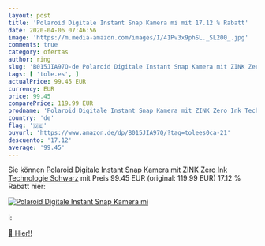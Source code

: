 ```yaml
---
layout: post
title: 'Polaroid Digitale Instant Snap Kamera mi mit 17.12 % Rabatt'
date: 2020-04-06 07:46:56
image: 'https://m.media-amazon.com/images/I/41Pv3x9phSL._SL200_.jpg'
comments: true
category: ofertas
author: ring
slug: 'B015JIA97Q-de Polaroid Digitale Instant Snap Kamera mit ZINK Zero Ink...'
tags: [ 'tole.es', ]
actualPrice: 99.45 EUR
currency: EUR
price: 99.45
comparePrice: 119.99 EUR
prodname: 'Polaroid Digitale Instant Snap Kamera mit ZINK Zero Ink Technologie  Schwarz'
country: 'de'
flag: '🇩🇪'
buyurl: 'https://www.amazon.de/dp/B015JIA97Q/?tag=tolees0ca-21'
descuento: '17.12'
average: '99.45'
---
```


Sie können [Polaroid Digitale Instant Snap Kamera mit ZINK Zero Ink Technologie  Schwarz](https://www.amazon.de/dp/B015JIA97Q/?tag=tolees0ca-21) mit Preis 99.45 EUR (original: 119.99 EUR) 17.12 % Rabatt hier:

[![Polaroid Digitale Instant Snap Kamera mi](https://m.media-amazon.com/images/I/41Pv3x9phSL._SL200_.jpg)](https://www.amazon.de/dp/B015JIA97Q/?tag=tolees0ca-21)

ℹ️:


[🛒 Hier!!](https://www.amazon.de/dp/B015JIA97Q/?tag=tolees0ca-21)
